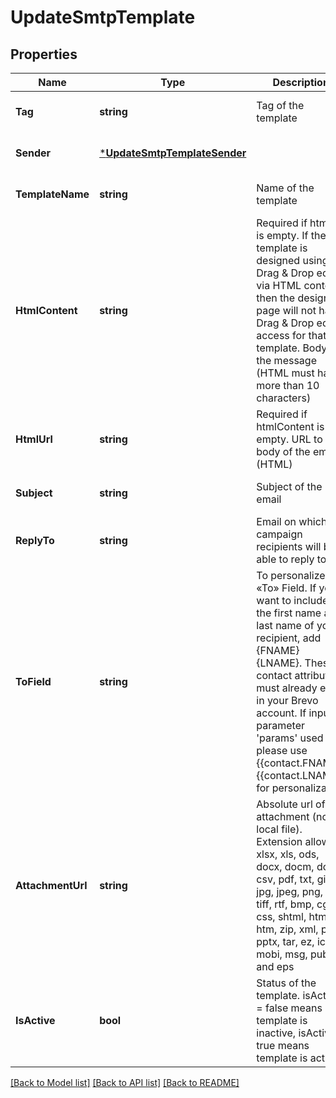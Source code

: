 # UpdateSmtpTemplate

## Properties
Name | Type | Description | Notes
------------ | ------------- | ------------- | -------------
**Tag** | **string** | Tag of the template | [optional] [default to null]
**Sender** | [***UpdateSmtpTemplateSender**](UpdateSmtpTemplateSender.md) |  | [optional] [default to null]
**TemplateName** | **string** | Name of the template | [optional] [default to null]
**HtmlContent** | **string** | Required if htmlUrl is empty. If the template is designed using Drag &amp; Drop editor via HTML content, then the design page will not have Drag &amp; Drop editor access for that template. Body of the message (HTML must have more than 10 characters) | [optional] [default to null]
**HtmlUrl** | **string** | Required if htmlContent is empty. URL to the body of the email (HTML) | [optional] [default to null]
**Subject** | **string** | Subject of the email | [optional] [default to null]
**ReplyTo** | **string** | Email on which campaign recipients will be able to reply to | [optional] [default to null]
**ToField** | **string** | To personalize the «To» Field. If you want to include the first name and last name of your recipient, add {FNAME} {LNAME}. These contact attributes must already exist in your Brevo account. If input parameter &#39;params&#39; used please use {{contact.FNAME}} {{contact.LNAME}} for personalization | [optional] [default to null]
**AttachmentUrl** | **string** | Absolute url of the attachment (no local file). Extension allowed: xlsx, xls, ods, docx, docm, doc, csv, pdf, txt, gif, jpg, jpeg, png, tif, tiff, rtf, bmp, cgm, css, shtml, html, htm, zip, xml, ppt, pptx, tar, ez, ics, mobi, msg, pub and eps | [optional] [default to null]
**IsActive** | **bool** | Status of the template. isActive &#x3D; false means template is inactive, isActive &#x3D; true means template is active | [optional] [default to null]

[[Back to Model list]](../README.md#documentation-for-models) [[Back to API list]](../README.md#documentation-for-api-endpoints) [[Back to README]](../README.md)


